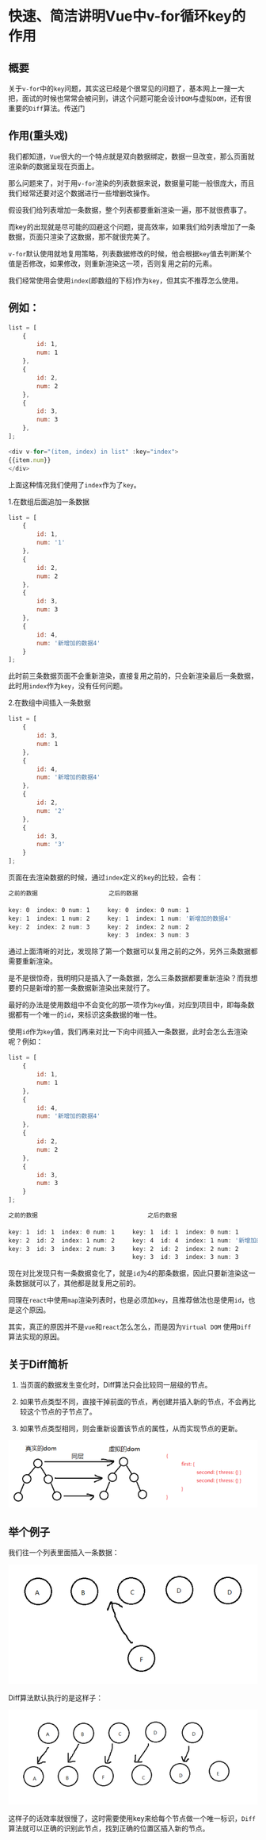 # 快速、简洁讲明Vue中v-for循环key的作用

## 概要

关于`v-for`中的`key`问题，其实这已经是个很常见的问题了，基本网上一搜一大把，面试的时候也常常会被问到，讲这个问题可能会设计`DOM`与虚拟`DOM`，还有很重要的`Diff`算法。传送门

## 作用(重头戏)

我们都知道，`Vue`很大的一个特点就是双向数据绑定，数据一旦改变，那么页面就渲染新的数据呈现在页面上。

那么问题来了，对于用`v-for`渲染的列表数据来说，数据量可能一般很庞大，而且我们经常还要对这个数据进行一些增删改操作。

假设我们给列表增加一条数据，整个列表都要重新渲染一遍，那不就很费事了。

而key的出现就是尽可能的回避这个问题，提高效率，如果我们给列表增加了一条数据，页面只渲染了这数据，那不就很完美了。

`v-for`默认使用就地复用策略，列表数据修改的时候，他会根据`key`值去判断某个值是否修改，如果修改，则重新渲染这一项，否则复用之前的元素。

我们经常使用会使用`index`(即数组的下标)作为`key`，但其实不推荐怎么使用。

## 例如：
```javascript
list = [
    {
        id: 1,
        num: 1
    },
    {
        id: 2,
        num: 2
    },
    {
        id: 3,
        num: 3
    },
];
```
```javascript
<div v-for="(item, index) in list" :key="index">
{{item.num}}
</div>
``` 

上面这种情况我们使用了`index`作为了`key`。

1.在数组后面追加一条数据

```javascript 
list = [
    {
        id: 1,
        num: '1'
    },
    {
        id: 2,
        num: 2
    },
    {
        id: 3,
        num: 3
    },
    {
        id: 4,
        num: '新增加的数据4'
    }
];
``` 

此时前三条数据页面不会重新渲染，直接复用之前的，只会新渲染最后一条数据，此时用`index`作为`key`，没有任何问题。

2.在数组中间插入一条数据

```javascript
list = [
    {
        id: 3, 
        num: 1
    },
    {
        id: 4, 
        num: '新增加的数据4'
    },
    {
        id: 2, 
        num: '2'
    },
    {
        id: 3, 
        num: '3'
    }
];
``` 

页面在去渲染数据的时候，通过`index`定义的`key`的比较，会有：

```javascript
之前的数据                    之后的数据

key: 0  index: 0 num: 1     key: 0  index: 0 num: 1
key: 1  index: 1 num: 2     key: 1  index: 1 num: '新增加的数据4'
key: 2  index: 2 num: 3     key: 2  index: 2 num: 2
                            key: 3  index: 3 num: 3
``` 

通过上面清晰的对比，发现除了第一个数据可以复用之前的之外，另外三条数据都需要重新渲染。

是不是很惊奇，我明明只是插入了一条数据，怎么三条数据都要重新渲染？而我想要的只是新增的那一条数据新渲染出来就行了。

最好的办法是使用数组中不会变化的那一项作为`key`值，对应到项目中，即每条数据都有一个唯一的`id`，来标识这条数据的唯一性。

使用`id`作为`key`值，我们再来对比一下向中间插入一条数据，此时会怎么去渲染呢？例如：

```javascript
list = [
    {
        id: 1,
        num: 1
    },
    {
        id: 4,
        num: '新增加的数据4'
    },
    {
        id: 2,
        num: 2
    },
    {
        id: 3,
        num: 3
    }
];
``` 
```javascript
之前的数据                               之后的数据

key: 1  id: 1  index: 0 num: 1     key: 1  id: 1  index: 0 num: 1
key: 2  id: 2  index: 1 num: 2     key: 4  id: 4  index: 1 num: '新增加的数据4'
key: 3  id: 3  index: 2 num: 3     key: 2  id: 2  index: 2 num: 2
                                   key: 3  id: 3  index: 3 num: 3
``` 

现在对比发现只有一条数据变化了，就是`id`为4的那条数据，因此只要新渲染这一条数据就可以了，其他都是就复用之前的。

同理在`react`中使用`map`渲染列表时，也是必须加`key`，且推荐做法也是使用`id`，也是这个原因。

其实，真正的原因并不是`vue`和`react`怎么怎么，而是因为`Virtual DOM` 使用`Diff`算法实现的原因。

## 关于Diff简析

1.  当页面的数据发生变化时，Diff算法只会比较同一层级的节点。

2.  如果节点类型不同，直接干掉前面的节点，再创建并插入新的节点，不会再比较这个节点的子节点了。

3.  如果节点类型相同，则会重新设置该节点的属性，从而实现节点的更新。

![](./img/v-for-key1.png)
## 举个例子

我们往一个列表里面插入一条数据：

![](./img/v-for-key2.png)

Diff算法默认执行的是这样子：

![](./img/v-for-key3.png)

这样子的话效率就很慢了，这时需要使用key来给每个节点做一个唯一标识，`Diff`算法就可以正确的识别此节点，找到正确的位置区插入新的节点。